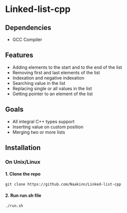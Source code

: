 # Linked-list-cpp
## Dependencies
- GCC Compiler
## Features
- Adding elements to the start and to the end of the list
- Removing first and last elements of the list
- Indexation and negative indexation
- Searching value in the list
- Replacing single or all values in the list
- Getting pointer to an element of the list

## Goals
- All integral C++ types support
- Inserting value on custom position
- Merging two or more lists
## Installation 

###  On Unix/Linux
#### 1. Clone the repo 
```
git clone https://github.com/Naakinn/Linked-list-cpp
```
#### 2. Run run.sh file
```
./run.sh
```
